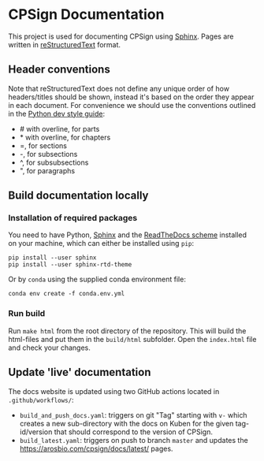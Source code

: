 # CPSign Documentation

This project is used for documenting CPSign using [Sphinx](http://www.sphinx-doc.org/en/stable/). Pages are written in [reStructuredText](http://docutils.sourceforge.net/rst.html) format.

## Header conventions
Note that reStructuredText does not define any unique order of how headers/titles should be shown, instead it's based on the order they appear in each document. For convenience we should use the conventions outlined in the [Python dev style guide](https://devguide.python.org/documenting/#sections):

- \# with overline, for parts
- \* with overline, for chapters
- =, for sections
- -, for subsections
- ^, for subsubsections
- ", for paragraphs

## Build documentation locally

### Installation of required packages

You need to have Python, [Sphinx](http://www.sphinx-doc.org/en/stable/) and the [ReadTheDocs scheme](https://github.com/snide/sphinx_rtd_theme) installed on your machine, which can either be installed using `pip`: 
```
pip install --user sphinx
pip install --user sphinx-rtd-theme
```
Or by `conda` using the supplied conda environment file:
```
conda env create -f conda.env.yml
```

### Run build

Run `make html` from the root directory of the repository. This will build the html-files and put them in the `build/html` subfolder. Open the `index.html` file and check your changes.

## Update 'live' documentation

The docs website is updated using two GitHub actions located in `.github/workflows/`:
- `build_and_push_docs.yaml`: triggers on git "Tag" starting with `v-` which creates a new sub-directory with the docs on Kuben for the given tag-id/version that should correspond to the version of CPSign.
- `build_latest.yaml`: triggers on push to branch `master` and updates the https://arosbio.com/cpsign/docs/latest/ pages.
